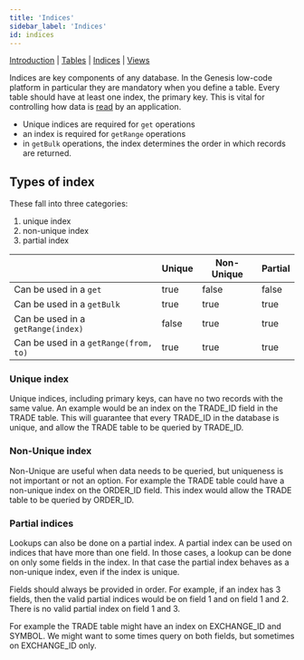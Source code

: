 ```yaml
---
title: 'Indices'
sidebar_label: 'Indices'
id: indices
---
```


[Introduction](/database/data-structures/data-structures/)  | [Tables](/database/data-structures/tables/) |  [Indices](/database/data-structures/indices/) | [Views](/database/data-structures/views/) 

Indices are key components of any database. In the Genesis low-code platform in particular they are mandatory when you define a  table. Every table should have at least one index, the primary key. This is vital for controlling how data is [read](/database/database-concepts/read/) by an application.

- Unique indices are required for `get` operations
- an index is required for `getRange` operations
- in `getBulk` operations, the index determines the order in which records are returned.

## Types of index
These fall into three categories:

1. unique index
2. non-unique index
3. partial index

|                                       | Unique | Non-Unique | Partial |
|---------------------------------------|--------|------------|---------|
| Can be used in a `get`                | true   | false      | false   |
| Can be used in a `getBulk`            | true   | true       | true    |
| Can be used in a `getRange(index)`    | false  | true       | true    |
| Can be used in a `getRange(from, to)` | true   | true       | true    |

### Unique index

Unique indices, including primary keys, can have no two records with the same value. An example would be an index on the
TRADE_ID field in the TRADE table. This will guarantee that every TRADE_ID in the database is unique, and allow the
TRADE table to be queried by TRADE_ID.

### Non-Unique index

Non-Unique are useful when data needs to be queried, but uniqueness is not important or not an option. For example the
TRADE table could have a non-unique index on the ORDER_ID field. This index would allow the TRADE table to be queried
by ORDER_ID.

### Partial indices

Lookups can also be done on a partial index. A partial index can be used on indices that have more than one field. In
those cases, a lookup can be done on only some fields in the index. In that case the partial index behaves as a
non-unique index, even if the index is unique.

Fields should always be provided in order. For example, if an index has 3 fields, then the valid partial indices would
be on field 1 and on field 1 and 2. There is no valid partial index on field 1 and 3.

For example the TRADE table might have an index on EXCHANGE_ID and SYMBOL. We might want to some times query on both
fields, but sometimes on EXCHANGE_ID only.

